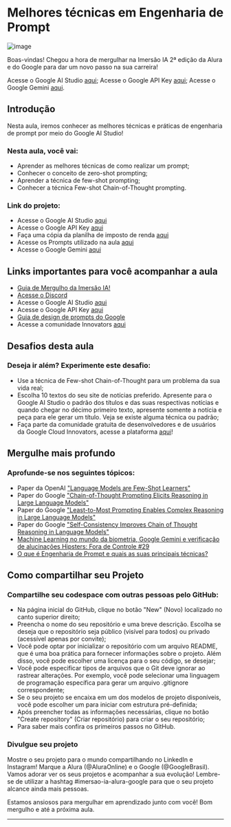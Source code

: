 # Melhores técnicas em Engenharia de Prompt

![image](https://github.com/AndreCoutinhom/alura_imersao_ia_gemini/assets/91290799/549dc144-a2a6-4dff-9763-ca0901994a59)

Boas-vindas! Chegou a hora de mergulhar na Imersão IA 2ª edição da Alura e do Google para dar um novo passo na sua carreira!

Acesse o Google AI Studio [aqui](https://aistudio.google.com/app/prompts/new_chat/?utm_source=website&utm_medium=referral&utm_campaign=Alura&utm_content=);
Acesse o Google API Key [aqui](https://aistudio.google.com/app/apikey/?utm_source=website&utm_medium=referral&utm_campaign=Alura&utm_content=);
Acesse o Google Gemini [aqui](https://gemini.google.com/?utm_source=website&utm_medium=referral&utm_campaign=alura_may24).

## Introdução

Nesta aula, iremos conhecer as melhores técnicas e práticas de engenharia de prompt por meio do Google AI Studio!

### Nesta aula, você vai:

* Aprender as melhores técnicas de como realizar um prompt;
* Conhecer o conceito de zero-shot prompting;
* Aprender a técnica de few-shot prompting;
* Conhecer a técnica Few-shot Chain-of-Thought prompting.

### Link do projeto:

* Acesse o Google AI Studio [aqui](https://aistudio.google.com/app/prompts/new_chat/?utm_source=website&utm_medium=referral&utm_campaign=Alura&utm_content=)
* Acesse o Google API Key [aqui](https://aistudio.google.com/app/apikey/?utm_source=website&utm_medium=referral&utm_campaign=Alura&utm_content=)
* Faça uma cópia da planilha de imposto de renda [aqui](https://docs.google.com/spreadsheets/d/1MIaZHndbP3eMMO0NmBSefjgVqUUfts7mvipQ0uzaJoA/edit?usp=sharing)
* Acesse os Prompts utilizado na aula [aqui](https://docs.google.com/document/d/1N-77FtTvgV0pfvgpsWMBO4tE_Gt9y0xTW8arJSh8KpA/edit?usp=sharing)
* Acesse o Google Gemini [aqui](https://gemini.google.com/)

## Links importantes para você acompanhar a aula

* [Guia de Mergulho da Imersão IA!](https://grupoalura.notion.site/Imers-o-IA-Guia-de-Mergulho-41ae5fadd8fd47899167a115e96244d9)
* [Acesse o Discord](https://discord.gg/Dw6zBZAFU9)
* Acesse o Google AI Studio [aqui](https://aistudio.google.com/app/prompts/new_chat/?utm_source=website&utm_medium=referral&utm_campaign=Alura&utm_content=)
* Acesse o Google API Key [aqui](https://aistudio.google.com/app/apikey/?utm_source=website&utm_medium=referral&utm_campaign=Alura&utm_content=)
* [Guia de design de prompts do Google](https://ai.google.dev/gemini-api/docs/prompting-strategies?hl=pt-br)
* Acesse a comunidade Innovators [aqui](https://cloud.google.com/innovators?hl=pt-br)

## Desafios desta aula

### Deseja ir além? Experimente este desafio:

* Use a técnica de Few-shot Chain-of-Thought para um problema da sua vida real;
* Escolha 10 textos do seu site de notícias preferido. Apresente para o Google AI Studio o padrão dos títulos e das suas respectivas notícias e quando chegar no décimo primeiro texto, apresente somente a notícia e peça para ele gerar um título. Veja se existe alguma técnica ou padrão;
* Faça parte da comunidade gratuita de desenvolvedores e de usuários da Google Cloud Innovators, acesse a plataforma [aqui](https://cloud.google.com/innovators?hl=pt-br)!

## Mergulhe mais profundo

### Aprofunde-se nos seguintes tópicos:

* Paper da OpenAI ["Language Models are Few-Shot Learners"](https://arxiv.org/abs/2005.14165)
* Paper do Google ["Chain-of-Thought Prompting Elicits Reasoning in Large Language Models"](https://arxiv.org/abs/2201.11903)
* Paper do Google ["Least-to-Most Prompting Enables Complex Reasoning in Large Language Models"](https://arxiv.org/abs/2205.10625)
* Paper do Google ["Self-Consistency Improves Chain of Thought Reasoning in Language Models"](https://arxiv.org/abs/2203.11171)
* [Machine Learning no mundo da biometria, Google Gemini e verificação de alucinações Hipsters: Fora de Controle #29](https://www.alura.com.br/podcast/hipsterstech-machine-learning-no-mundo-da-biometria-google-gemini-e-verificacao-de-alucinacoes-hipsters-fora-de-controle-29-a9140)
* [O que é Engenharia de Prompt e quais as suas principais técnicas?](https://www.alura.com.br/artigos/engenharia-prompt#principios-para-a-criacao-de-um-prompt)

## Como compartilhar seu Projeto

### Compartilhe seu codespace com outras pessoas pelo GitHub:
* Na página inicial do GitHub, clique no botão "New" (Novo) localizado no canto superior direito;
* Preencha o nome do seu repositório e uma breve descrição. Escolha se deseja que o repositório seja público (visível para todos) ou privado (acessível apenas por convite);
* Você pode optar por inicializar o repositório com um arquivo README, que é uma boa prática para fornecer informações sobre o projeto. Além disso, você pode escolher uma licença para o seu código, se desejar;
* Você pode especificar tipos de arquivos que o Git deve ignorar ao rastrear alterações. Por exemplo, você pode selecionar uma linguagem de programação específica para gerar um arquivo .gitignore correspondente;
* Se o seu projeto se encaixa em um dos modelos de projeto disponíveis, você pode escolher um para iniciar com estrutura pré-definida;
* Após preencher todas as informações necessárias, clique no botão "Create repository" (Criar repositório) para criar o seu repositório;
* Para saber mais confira os primeiros passos no GitHub.

### Divulgue seu projeto

Mostre o seu projeto para o mundo compartilhando no LinkedIn e Instagram! Marque a Alura (@AluraOnline) e o Google (@GoogleBrasil). Vamos adorar ver os seus projetos e acompanhar a sua evolução! Lembre-se de utilizar a hashtag #imersao-ia-alura-google para que o seu projeto alcance ainda mais pessoas.

Estamos ansiosos para mergulhar em aprendizado junto com você! Bom mergulho e até a próxima aula.

---
